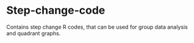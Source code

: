 # Step-change-code
Contains step change R codes, that can be used for group data analysis and quadrant graphs.

